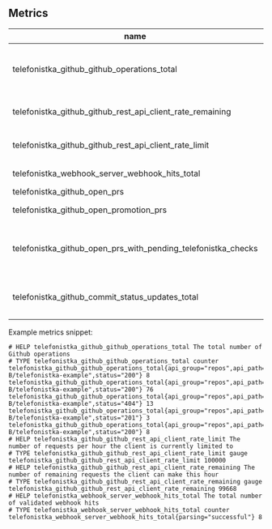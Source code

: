 ## Metrics

|name|type|description|labels|
|---|---|---|---|
|telefonistka_github_github_operations_total|counter|"The total number of Github API operations|`api_group`, `api_path`, `repo_slug`, `status`, `method`|
|telefonistka_github_github_rest_api_client_rate_remaining|gauge|The number of remaining requests the client can make this hour||
|telefonistka_github_github_rest_api_client_rate_limit|gauge|The number of requests per hour the client is currently limited to||
|telefonistka_webhook_server_webhook_hits_total|counter|The total number of validated webhook hits|`parsing`|
|telefonistka_github_open_prs|gauge|The number of open PRs|`repo_slug`|
|telefonistka_github_open_promotion_prs|gauge|The number of open promotion PRs|`repo_slug`|
|telefonistka_github_open_prs_with_pending_telefonistka_checks|gauge|The number of open PRs with pending Telefonistka checks(excluding PRs with very recent commits)|`repo_slug`|
|telefonistka_github_commit_status_updates_total|counter|The total number of commit status updates, and their status (success/pending/failure)|`repo_slug`, `status`|

Example metrics snippet:

```text
# HELP telefonistka_github_github_operations_total The total number of Github operations
# TYPE telefonistka_github_github_operations_total counter
telefonistka_github_github_operations_total{api_group="repos",api_path="",method="GET",repo_slug="Oded-B/telefonistka-example",status="200"} 8
telefonistka_github_github_operations_total{api_group="repos",api_path="contents",method="GET",repo_slug="Oded-B/telefonistka-example",status="200"} 76
telefonistka_github_github_operations_total{api_group="repos",api_path="contents",method="GET",repo_slug="Oded-B/telefonistka-example",status="404"} 13
telefonistka_github_github_operations_total{api_group="repos",api_path="issues",method="POST",repo_slug="Oded-B/telefonistka-example",status="201"} 3
telefonistka_github_github_operations_total{api_group="repos",api_path="pulls",method="GET",repo_slug="Oded-B/telefonistka-example",status="200"} 8
# HELP telefonistka_github_github_rest_api_client_rate_limit The number of requests per hour the client is currently limited to
# TYPE telefonistka_github_github_rest_api_client_rate_limit gauge
telefonistka_github_github_rest_api_client_rate_limit 100000
# HELP telefonistka_github_github_rest_api_client_rate_remaining The number of remaining requests the client can make this hour
# TYPE telefonistka_github_github_rest_api_client_rate_remaining gauge
telefonistka_github_github_rest_api_client_rate_remaining 99668
# HELP telefonistka_webhook_server_webhook_hits_total The total number of validated webhook hits
# TYPE telefonistka_webhook_server_webhook_hits_total counter
telefonistka_webhook_server_webhook_hits_total{parsing="successful"} 8
```
